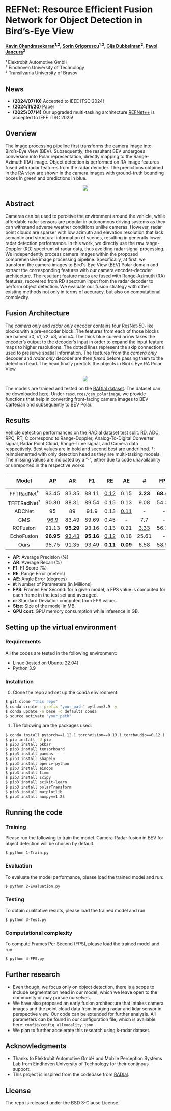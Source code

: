 # REFNet: Resource Efficient Fusion Network for Object Detection in Bird’s-Eye View

**[Kavin Chandrasekaran](https://scholar.google.com/citations?user=FMeH0ZkAAAAJ&hl=en)<sup>1,2</sup>, [Sorin Grigorescu](https://scholar.google.com/citations?user=3TsU0iMAAAAJ&hl=en)<sup>1,3</sup>, [Gijs Dubbelman](https://scholar.google.nl/citations?user=wy57br8AAAAJ)<sup>2</sup>, [Pavol Jancura](https://scholar.google.com/citations?user=ApILewUAAAAJ&hl=en)<sup>2</sup>**

¹ Elektrobit Automotive GmbH  
² Eindhoven University of Technology  
³ Transilvania University of Brasov

## News
- **(2024/07/10)** Accepted to IEEE ITSC 2024!
- **(2024/11/20)** [Paper](https://arxiv.org/abs/2411.13311)
- **(2025/07/14)** Our upgraded multi-tasking architecture [REFNet++](https://github.com/tue-mps/refnetplusplus) is accepted to IEEE ITSC 2025!

## Overview
The image processing pipeline first transforms the camera image into Bird’s-Eye View (BEV). Subsequently, the resultant BEV undergoes
conversion into Polar representation, directly mapping to the Range-Azimuth (RA) image. Object detection is performed on RA image features fused with radar features from the radar decoder. The predictions obtained in the RA view are shown in the camera images with ground-truth bounding boxes in green and predictions in blue.

<p align="center">
  <img src="images/BEV_overview.png" div align=center>
</p> 

## Abstract
Cameras can be used to perceive the environment around the vehicle, while affordable radar sensors are popular in autonomous driving systems as they can withstand adverse weather conditions unlike cameras. However, radar point clouds are sparser with low azimuth and elevation resolution that lack semantic and structural information of scenes, resulting in generally lower radar detection performance. In this work, we directly use the raw range-Doppler (RD) spectrum of radar data, thus avoiding radar signal processing. We independently process camera images within the proposed comprehensive image processing pipeline. Specifically, at first, we transform the camera images to Bird's-Eye View (BEV) Polar domain and extract the corresponding features with our camera encoder-decoder architecture. The resultant feature maps are fused with Range-Azimuth (RA) features, recovered from RD spectrum input from the radar decoder to perform object detection. We evaluate our fusion strategy with other existing methods not only in terms of accuracy, but also on computational complexity.

## Fusion Architecture
The _camera only_ and _radar only_ encoder contains four ResNet-50-like blocks with a pre-encoder block. The features
from each of those blocks are named x0, x1, x2, x3, and x4. The thick blue curved arrow takes the encoder’s output to
the decoder’s input in order to expand the input feature maps to higher resolutions. The dotted lines represent the skip
connections used to preserve spatial information. The features from the _camera only_ decoder and _radar only_ decoder are
then _fused_ before passing them to the detection head. The head finally predicts the objects in Bird’s Eye RA Polar View.

<p align="center">
  <img src="images/BEV_AD_Fusion.png" div align=center>
</p>

The models are trained and tested on the [RADIal dataset](https://github.com/valeoai/RADIal/tree/main). The dataset can be downloaded
[here](https://github.com/valeoai/RADIal/tree/main#labels:~:text=Download%20instructions). Under `resources/gen_polarimage`, we provide functions that help in converting front-facing camera images to BEV Cartesian and subsequently to BEV Polar.

## Results
Vehicle detection performances on the RADIal dataset test split. RD, ADC, RPC, RT, C correspond to Range-Doppler, Analog-To-Digital Converter signal, Radar Point Cloud, Range-Time signal, and Camera data respectively. Best
values are in bold and second best are underlined. †: reimplemented with only detection head as they are multi-tasking
models. The missing values are indicated by a ”-”, either due to code unavailability or unreported in the respective works.

|   Model   | AP| AR  | F1  | RE  | AE | # |FPS |&sigma;  |Size |GPU cost|
| :-------: | :------: | :--: | :--: | :--: |  :--: |:--: |:--: |:--: |:--: |:--: |
| FFTRadNet<sup>†</sup> |    93.45 | 83.35| 88.11| <ins>0.12</ins>| 0.15|**3.23**| **68.46**| 2.19| **39.2**| **2.01**|
| TFFTRadNet<sup>†</sup>| 90.80| 88.31| 89.54| 0.15| 0.13| 9.08| 54.37| 4.28| 109.5| <ins>2.04</ins>|
| ADCNet    | 95| 89| 91.9| 0.13| <ins>0.11</ins>| -| -| -| -| -|
| CMS       | <ins>96.9</ins>| 83.49| 89.69| 0.45| -| 7.7| -| -| -| -|
| ROFusion  | 91.13| **95.29**| 93.16| 0.13| 0.21|  <ins>3.33</ins>| 56.11| <ins>1.55</ins>| 87.2| 2.87|
| EchoFusion| **96.95**| <ins>93.43</ins>| **95.16**| <ins>0.12</ins>| 0.18| 25.61| -| -| 102.5| -|
| Ours      | 95.75| 91.35| <ins>93.49</ins>| **0.11**| **0.09**|6.58| <ins>58.91</ins>| **1.28**| <ins>79.8</ins>| 2.06|

- **AP**: Average Precision (%)
- **AR**: Average Recall (%)
- **F1**: F1 Score (%)
- **RE**: Range Error (meters)
- **AE**: Angle Error (degrees)
- **\#**: Number of Parameters (in Millions)
- **FPS**: Frames Per Second: for a given model, a FPS value is computed for each frame in the test set and averaged. 
- **&sigma;**: Standard Deviation computed from FPS values.
- **Size**: Size of the model in MB.
- **GPU cost**: GPU memory consumption while inference in GB.

## Setting up the virtual environment
### Requirements
All the codes are tested in the following environment:
- Linux (tested on Ubuntu 22.04)
- Python 3.9

### Installation
0. Clone the repo and set up the conda environment:
```bash
$ git clone "this repo"
$ conda create --prefix "your_path" python=3.9 -y
$ conda update -n base -c defaults conda
$ source activate "your_path"
```

1. The following are the packages used:
```bash
$ conda install pytorch==1.12.1 torchvision==0.13.1 torchaudio==0.12.1 cudatoolkit=11.3 -c pytorch
$ pip install -U pip
$ pip3 install pkbar
$ pip3 install tensorboard
$ pip3 install pandas
$ pip3 install shapely
$ pip3 install opencv-python
$ pip3 install einops
$ pip3 install timm
$ pip3 install scipy
$ pip3 install scikit-learn
$ pip3 install polarTransform
$ pip3 install matplotlib
$ pip3 install numpy==1.23
```
## Running the code

### Training
Please run the following to train the model. Camera-Radar fusion in BEV for object detection will be chosen by default.
```bash
$ python 1-Train.py
```
### Evaluation
To evaluate the model performance, please load the trained model and run:
```bash
$ python 2-Evaluation.py
```
### Testing
To obtain qualitative results, please load the trained model and run:
```bash
$ python 3-Test.py
```
### Computational complexity
To compute Frames Per Second (FPS), please load the trained model and run:
```bash
$ python 4-FPS.py
```

## Further research
- Even though, we focus only on object detection, there is a scope to include segmentation head in our model, which we leave open to the community or may pursue ourselves.
- We have also proposed an early fusion architecture that intakes camera images and the point cloud data from imaging radar and lidar sensor in perspective view. Our code can be extended for further analysis. All parameters can be found in our configuration file, which is available here: `config/config_allmodality.json`.
- We plan to further accelerate this research using k-radar dataset.
## Acknowledgments
- Thanks to Elektrobit Automotive GmbH and Mobile Perception Systems Lab from Eindhoven University of Technology for their continous support.
- This project is inspired from the codebase from [RADIal](https://github.com/valeoai/RADIal/tree/main).


## License
The repo is released under the BSD 3-Clause License.
